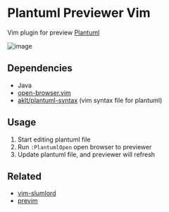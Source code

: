 # Plantuml Previewer Vim
Vim plugin for preview [Plantuml](http://plantuml.com/)

![image](https://user-images.githubusercontent.com/1709861/30002999-df3281b8-90e9-11e7-88c3-d2c0a98ff10b.png)

## Dependencies
* Java
* [open-browser.vim](https://github.com/tyru/open-browser.vim)
* [aklt/plantuml-syntax](https://github.com/aklt/plantuml-syntax) (vim syntax file for plantuml)

## Usage
1. Start editing plantuml file
2. Run `:PlantumlOpen` open browser to previewer
3. Update plantuml file, and previewer will refresh

## Related
* [vim-slumlord](https://github.com/scrooloose/vim-slumlord)
* [previm](https://github.com/kannokanno/previm)
